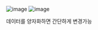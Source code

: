 ![image](https://github.com/user-attachments/assets/950a3821-6fc0-4a73-a013-94f795c8af00)
![image](https://github.com/user-attachments/assets/a2c28c75-7265-493f-8772-dce86aa2c999)

데이터를 양자화하면 간단하게 변경가능
